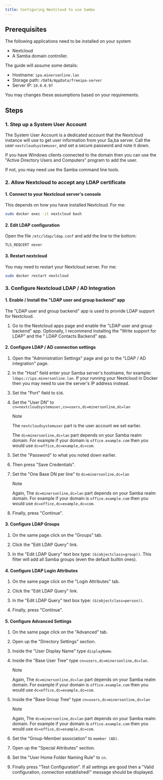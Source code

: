 ```yaml
---
title: Configuring Nextcloud to use Samba
---
```


## Prerequisites

The following applications need to be installed on your system

- Nextcloud
- A Samba domain controller.

The guide will assume some details:

- Hostname: `ipa.minersonline.lan`
- Storage path: `/DATA/AppData/freeipa-server`
- Server IP: `10.0.0.97`

You may changes these assumptions based on your requirements.

## Steps

### 1. Step up a System User Account

The System User Account is a dedicated account that the Nextcloud instance will use to get user information from your Sa,ba server. Call the user `nextcloudsystemuser`, and set a secure password and note it down.

If you have Windows clients connected to the domain then you can use the "Active Directory Users and Computers" program to add the user.

If not, you may need use the Samba command line tools.

### 2. Allow Nextcloud to accept any LDAP certificate

#### 1. Connect to your Nextcloud server's console

This depends on how you have installed Nextcloud.
For me:

```bash
sudo docker exec -it nextcloud bash
```

#### 2. Edit LDAP configuration

Open the file `/etc/ldap/ldap.conf` and add the line to the bottom:

```text
TLS_REQCERT never
```

#### 3. Restart nextcloud

You may need to restart your Nextcloud server.
For me:

```bash
sudo docker restart nextcloud
```

### 3. Configure Nextcloud LDAP / AD Integration

#### 1. Enable / Install the "LDAP user and group backend" app

The "LDAP user and group backend" app is used to provide LDAP support for Nextcloud.

1. Go to the Nextcloud apps page and enable the "LDAP user and group backend" app. Optionally, I recommend installing the "Write support for LDAP" and the " LDAP Contacts Backend" app.

#### 2. Configure LDAP / AD connection settings

1. Open the "Administration Settings" page and go to the "LDAP / AD integration" page.

2. In the "Host" field enter your Samba server's hostname, for example: `ldaps://ipa.minersonline.lan`. If your running your Nextcloud in Docker then you may need to use the server's IP address instead.

3. Set the "Port" field to `636`.

4. Set the "User DN" to `cn=nextcloudsystemuser,cn=users,dc=minersonline,dc=lan`

   > [!NOTE]
   > The `nextcloudsystemuser` part is the user account we set earlier.
   >
   > The `dc=minersonline,dc=lan` part depends on your Samba realm domain. For example if your domain is `office.example.com` then you would use `dc=office,dc=example,dc=com`.

5. Set the "Password" to what you noted down earlier.

6. Then press "Save Credentials".

7. Set the "One Base DN per line" to `dc=minersonline,dc=lan`

   > [!NOTE]
   > Again, The `dc=minersonline,dc=lan` part depends on your Samba realm domain. For example if your domain is `office.example.com` then you would use `dc=office,dc=example,dc=com`.

8. Finally, press "Continue".

#### 3. Configure LDAP Groups

1. On the same page click on the "Groups" tab.

2. Click the "Edit LDAP Query" link.

3. In the "Edit LDAP Query" text box type: `(&(objectclass=group))`. This filter will add all Samba groups (even the default builtin ones).

#### 4. Configure LDAP Login Attributes

1. On the same page click on the "Login Attributes" tab.

2. Click the "Edit LDAP Query" link.

3. In the "Edit LDAP Query" text box type: `(&(objectclass=person))`.

4. Finally, press "Continue".

#### 5. Configure Advanced Settings

1. On the same page click on the "Advanced" tab.

2. Open up the "Directory Settings" section.

3. Inside the "User Display Name" type `displayName`.

4. Inside the "Base User Tree" type `cn=users,dc=minersonline,dc=lan`.

   > [!NOTE]
   > Again, The `dc=minersonline,dc=lan` part depends on your Samba realm domain. For example if your domain is `office.example.com` then you would use `dc=office,dc=example,dc=com`.

5. Inside the "Base Group Tree" type `cn=users,dc=minersonline,dc=lan`

   > [!NOTE]
   > Again, The `dc=minersonline,dc=lan` part depends on your Samba realm domain. For example if your domain is `office.example.com` then you would use `dc=office,dc=example,dc=com`.

6. Set the "Group-Member association" to `member (AD)`.

7. Open up the "Special Attributes" section.

8. Set the "User Home Folder Naming Rule" to `cn`.

9. Finally press "Test Configuration". If all settings are good then a "Valid configuration, connection established!" message should be displayed.
